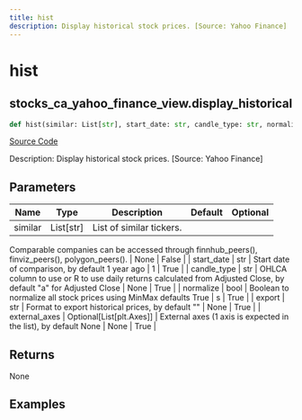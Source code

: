 ```yaml
---
title: hist
description: Display historical stock prices. [Source: Yahoo Finance]
---
```

# hist

## stocks_ca_yahoo_finance_view.display_historical

```python
def hist(similar: List[str], start_date: str, candle_type: str, normalize: bool, export: str, external_axes: Union[List[matplotlib.axes._axes.Axes], NoneType]) -> None:
```
[Source Code](https://github.com/OpenBB-finance/OpenBBTerminal/tree/main/openbb_terminal/stocks/comparison_analysis/yahoo_finance_view.py#L43)

Description: Display historical stock prices. [Source: Yahoo Finance]

## Parameters

| Name | Type | Description | Default | Optional |
| ---- | ---- | ----------- | ------- | -------- |
| similar | List[str] | List of similar tickers.
Comparable companies can be accessed through
finnhub_peers(), finviz_peers(), polygon_peers(). | None | False |
| start_date | str | Start date of comparison, by default 1 year ago | 1 | True |
| candle_type | str | OHLCA column to use or R to use daily returns calculated from Adjusted Close, by default "a" for Adjusted Close | None | True |
| normalize | bool | Boolean to normalize all stock prices using MinMax defaults True | s | True |
| export | str | Format to export historical prices, by default "" | None | True |
| external_axes | Optional[List[plt.Axes]] | External axes (1 axis is expected in the list), by default None | None | True |

## Returns

None

## Examples

